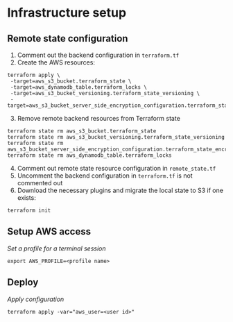 # Infrastructure setup

## Remote state configuration

1. Comment out the backend configuration in `terraform.tf`
2. Create the AWS resources:

```
terraform apply \
 -target=aws_s3_bucket.terraform_state \
 -target=aws_dynamodb_table.terraform_locks \
 -target=aws_s3_bucket_versioning.terraform_state_versioning \
 -target=aws_s3_bucket_server_side_encryption_configuration.terraform_state_encryption
```

3. Remove remote backend resources from Terraform state

```
terraform state rm aws_s3_bucket.terraform_state
terraform state rm aws_s3_bucket_versioning.terraform_state_versioning
terraform state rm aws_s3_bucket_server_side_encryption_configuration.terraform_state_encryption
terraform state rm aws_dynamodb_table.terraform_locks
```

4. Comment out remote state resource configuration in `remote_state.tf`
5. Uncomment the backend configuration in `terraform.tf` is not commented out
6. Download the necessary plugins and migrate the local state to S3 if one exists:

```
terraform init
```

## Setup AWS access

_Set a profile for a terminal session_

```
export AWS_PROFILE=<profile name>
```

## Deploy

_Apply configuration_

```
terraform apply -var="aws_user=<user id>"
```

